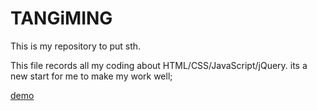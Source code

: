 # TANGiMING
This is my repository to put sth.

This file records all my coding about HTML/CSS/JavaScript/jQuery.
          its a new start for me to make my work well;
          
[demo](https://imrz1015.github.io/TANGiMING/Blog/index.html)
